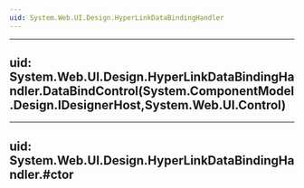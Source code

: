 ```yaml
---
uid: System.Web.UI.Design.HyperLinkDataBindingHandler
---
```


---
uid: System.Web.UI.Design.HyperLinkDataBindingHandler.DataBindControl(System.ComponentModel.Design.IDesignerHost,System.Web.UI.Control)
---

---
uid: System.Web.UI.Design.HyperLinkDataBindingHandler.#ctor
---
